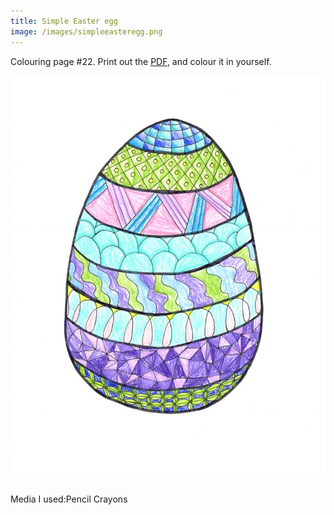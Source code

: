 ```yaml
---
title: Simple Easter egg
image: /images/simpleeasteregg.png
---
```

Colouring page #22. Print out the [PDF], and colour it in yourself.

![png]

Media I used:Pencil Crayons

[png]: /images/simpleeasteregg.png
[PDF]: /images/simpleeasteregg.pdf
